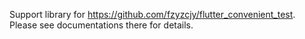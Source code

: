 Support library for https://github.com/fzyzcjy/flutter_convenient_test. Please see documentations there for details.